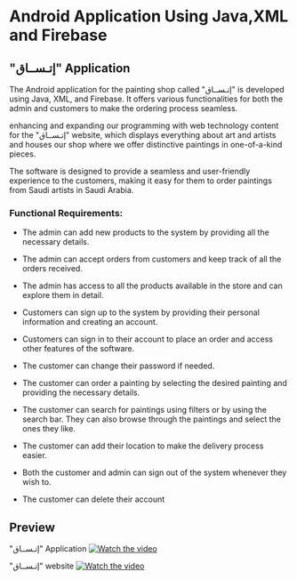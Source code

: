 
# Android Application Using Java,XML and Firebase
    
## "إتـســاق" Application
The Android application for the painting shop called "إتـســاق" is developed using Java, XML, and Firebase. It offers various functionalities for both the admin and customers to make the ordering process seamless.

enhancing and expanding our programming with web technology content for the "إتـســاق"  website, which displays everything about art and artists and houses our shop where we offer distinctive paintings in one-of-a-kind pieces.

The software is designed to provide a seamless and user-friendly experience to the customers, making it easy for them to order paintings from Saudi artists in Saudi Arabia.


### Functional Requirements: 
* The admin can add new products to the system by providing all the necessary details.

*  The admin can accept orders from customers and keep track of all the orders received.
* The admin has access to all the products available in the store and can explore them in detail.

* Customers can sign up to the system by providing their personal information and creating an account.

* Customers can sign in to their account to place an order and access other features of the software.

* The customer can change their password if needed.

* The customer can order a painting by selecting the desired painting and providing the necessary details.

* The customer can search for paintings using filters or by using the search bar. They can also browse through the paintings and select the ones they like.

* The customer can add their location to make the delivery process easier.

* Both the customer and admin can sign out of the system whenever they wish to.

* The customer can delete their account

## Preview 
"إتـســاق" Application 
[![Watch the video](https://img.youtube.com/vi/zZPXLvaAKqc/maxresdefault.jpg)](https://youtu.be/zZPXLvaAKqc)


"إتـســاق" website 
[![Watch the video](https://img.youtube.com/vi/Mujasp2W-Bw/maxresdefault.jpg)](https://youtu.be/Mujasp2W-Bw)
